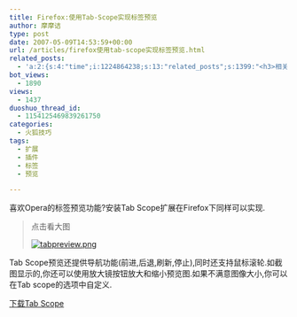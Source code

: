 ```yaml
---
title: Firefox:使用Tab-Scope实现标签预览
author: 摩摩诘
type: post
date: 2007-05-09T14:53:59+00:00
url: /articles/firefox使用tab-scope实现标签预览.html
related_posts:
  - 'a:2:{s:4:"time";i:1224864238;s:13:"related_posts";s:1399:"<h3>相关日志</h3><ul class="related_post"><li><a href="http://www.digglife.cn/articles/manage-multiple-accouts-without-logging-off.html" title="同时管理同一网站的不同帐户:CookieSwap">同时管理同一网站的不同帐户:CookieSwap</a></li><li><a href="http://www.digglife.cn/articles/firefox-universal-uploader.html" title="Firefox:全能上传扩展FireUploader">Firefox:全能上传扩展FireUploader</a></li><li><a href="http://www.digglife.cn/articles/17-firefox-extensions-that-make-blogging-easy.html" title="Firefox:17个Firefox扩展让你&#34;博&#34;得更爽.">Firefox:17个Firefox扩展让你&#34;博&#34;得更爽.</a></li><li><a href="http://www.digglife.cn/articles/%e8%bd%af%e4%bb%b6%e9%9b%86%e8%a3%8511%e4%b8%aa%e5%bf%85%e5%a4%87%e7%9a%84ie%e6%8f%92%e4%bb%b6.html" title="软件集装:11个必备的IE插件">软件集装:11个必备的IE插件</a></li><li><a href="http://www.digglife.cn/articles/firefox-addons-weekly-issue3.html" title="一周Firefox扩展推荐-第三辑">一周Firefox扩展推荐-第三辑</a></li><li><a href="http://www.digglife.cn/articles/firefox-addons-weekly-issue2.html" title="一周Firefox扩展推荐-第二辑">一周Firefox扩展推荐-第二辑</a></li><li><a href="http://www.digglife.cn/articles/firefox-addons-weekly-issue1.html" title="一周Firefox扩展推荐-第一辑">一周Firefox扩展推荐-第一辑</a></li></ul>";}'
bot_views:
  - 1890
views:
  - 1437
duoshuo_thread_id:
  - 1154125469839261750
categories:
  - 火狐技巧
tags:
  - 扩展
  - 插件
  - 标签
  - 预览

---
```

喜欢Opera的标签预览功能?安装Tab Scope扩展在Firefox下同样可以实现.

> 点击看大图
> 
> [![tabpreview.png][1]][2]

Tab Scope预览还提供导航功能(前进,后退,刷新,停止),同时还支持鼠标滚轮.如截图显示的,你还可以使用放大镜按钮放大和缩小预览图.如果不满意图像大小,你可以在Tab scope的选项中自定义.
  
<a href="https://addons.mozilla.org/en-US/firefox/addon/4882" target="_blank">下载Tab Scope</a>

 [1]: http://digglife.qiniudn.com/wp-content/uploads/3/379/2007/05/tabpreview.thumbnail.png
 [2]: https://www.digglife.net/wp-content/uploads/3/379/2007/05/tabpreview.png "tabpreview.png"